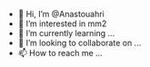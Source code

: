 - 👋 Hi, I’m @Anastouahri
- 👀 I’m interested in mm2 
- 🌱 I’m currently learning ...
- 💞️ I’m looking to collaborate on ...
- 📫 How to reach me ...

<!---
Anastouahri/Anastouahri is a ✨ special ✨ repository because its `README.md` (this file) appears on your GitHub profile.
You can click the Preview link to take a look at your changes.
--->
